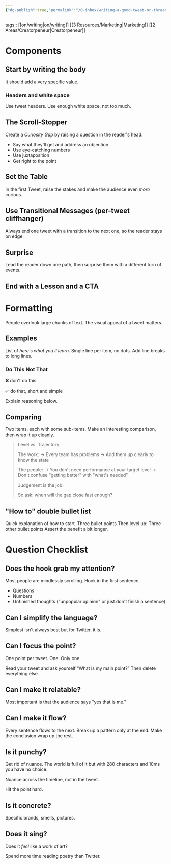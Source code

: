 ```yaml
---
{"dg-publish":true,"permalink":"/0-inbox/writing-a-good-tweet-or-thread/"}
---
```


tags:: [[on/writing\|on/writing]] [[3 Resources/Marketing\|Marketing]] [[2 Areas/Creatorpeneur\|Creatorpeneur]] 

# Components
## Start by writing the body
It should add a very specific value.

### Headers and white space
Use tweet headers.
Use enough white space, not too much.

## The Scroll-Stopper
Create a *Curiosity Gap* by raising a question in the reader's head.

- Say what they'll get and address an objection
- Use eye-catching numbers
- Use juxtaposition
- Get right to the point

## Set the Table
In the first Tweet, raise the stakes and make the audience even *more* curious.

## Use Transitional Messages (per-tweet cliffhanger)
Always end one tweet with a transition to the next one, so the reader stays on edge.

## Surprise
Lead the reader down one path, then surprise them with a different turn of events.

## End with a Lesson and a CTA

# Formatting
People overlook large chunks of text.
The visual appeal of a tweet matters.

## Examples

List of *here's what you'll learn*. Single line per item, no dots. Add line breaks to long lines.

### Do This Not That
❌ don't do this

✅ do that, short and simple

Explain reasoning below.

## Comparing
Two items, each with some sub-items. Make an interesting comparison, then wrap it up cleanly.

> Level vs. Trajectory
> 
> The work:
> -> Every team has problems
> -> Add them up clearly to know the state
> 
> The people:
> -> You don't need performance at your target level
> -> Don't confuse "getting better" with "what's needed"
> 
> Judgement is the job.
>
> So ask: when will the gap close fast enough?

## "How to" double bullet list
Quick explanation of how to start.
Three bullet points
Then level up:
Three other bullet points
Assert the benefit a bit longer.
# Question Checklist
## Does the hook grab my attention?
Most people are mindlessly scrolling. Hook in the first sentence.

- Questions
- Numbers
- Unfinished thoughts ("unpopular opinion" or just don't finish a sentence)

## Can I simplify the language?
Simplest isn't always best but for Twitter, it is.

## Can I focus the point?
One point per tweet. One. Only one.

Read your tweet and ask yourself “What is my main point?” Then delete everything else.

## Can I make it relatable?
Most important is that the audience says "yes that is me."

## Can I make it flow?
Every sentence flows to the next.
Break up a pattern only at the end.
Make the conclusion wrap up the rest.

## Is it punchy?
Get rid of nuance. The world is full of it but with 280 characters and 10ms you have no choice.

Nuance across the timeline, not in the tweet.

Hit the point hard.

## Is it concrete?
Specific brands, smells, pictures.

## Does it sing?
Does it *feel* like a work of art?

Spend more time reading poetry than Twitter.